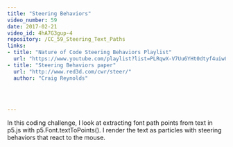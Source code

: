 ```yaml
---
title: "Steering Behaviors"
video_number: 59
date: 2017-02-21
video_id: 4hA7G3gup-4
repository: /CC_59_Steering_Text_Paths
links:
- title: "Nature of Code Steering Behaviors Playlist"  
  url: "https://www.youtube.com/playlist?list=PLRqwX-V7Uu6YHt0dtyf4uiw8tKOxQLvlW"
- title: "Steering Behaviors paper"  
  url: "http://www.red3d.com/cwr/steer/"
  author: "Craig Reynolds"
  


  
---
```


In this coding challenge, I look at extracting font path points from text in p5.js with p5.Font.textToPoints().  I render the text as particles with steering behaviors that react to the mouse.

